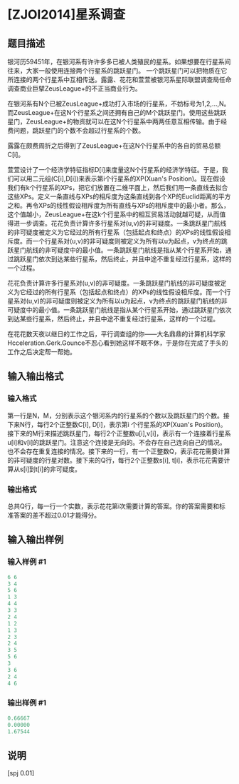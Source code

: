 # [ZJOI2014]星系调查

## 题目描述

银河历59451年，在银河系有许许多多已被人类殖民的星系。如果想要在行星系间往来，大家一般使用连接两个行星系的跳跃星门。 一个跳跃星门可以把物质在它所连接的两个行星系中互相传送。露露、花花和萱萱被银河系星际联盟调查局任命调查商业巨擘ZeusLeague+的不正当商业行为。

在银河系有N个已被ZeusLeague+成功打入市场的行星系，不妨标号为1,2,...,N。而ZeusLeague+在这N个行星系之间还拥有自己的M个跳跃星门。使用这些跳跃星门，ZeusLeague+的物资就可以在这N个行星系中两两任意互相传输。由于经费问题，跳跃星门的个数不会超过行星系的个数。

露露在颇费周折之后得到了ZeusLeague+在这N个行星系中的各自的贸易总额C[i]。

萱萱设计了一个经济学特征指标D[i]来度量这N个行星系的经济学特征。于是，我们可以用二元组(C[i],D[i])来表示第i个行星系的XP(Xuan's Position)。现在假设我们有k个行星系的XPs，把它们放置在二维平面上，然后我们用一条直线去拟合这些XPs。定义一条直线与XPs的相斥度为这条直线到各个XP的Euclid距离的平方之和。再令XPs的线性假设相斥度为所有直线与XPs的相斥度中的最小者。那么，这个值越小，ZeusLeague+在这k个行星系中的相互贸易活动就越可疑，从而值得进一步调查。花花负责计算许多行星系对(u,v)的非可疑度。一条跳跃星门航线的非可疑度被定义为它经过的所有行星系（包括起点和终点）的XPs的线性假设相斥度。而一个行星系对(u,v)的非可疑度则被定义为所有以u为起点，v为终点的跳跃星门航线的非可疑度中的最小值。一条跳跃星门航线是指从某个行星系开始，通过跳跃星门依次到达某些行星系，然后终止，并且中途不重复经过行星系，这样的一个过程。

花花负责计算许多行星系对(u,v)的非可疑度。一条跳跃星门航线的非可疑度被定义为它经过的所有行星系（包括起点和终点）的XPs的线性假设相斥度。而一个行星系对(u,v)的非可疑度则被定义为所有以u为起点，v为终点的跳跃星门航线的非可疑度中的最小值。一条跳跃星门航线是指从某个行星系开始，通过跳跃星门依次到达某些行星系，然后终止，并且中途不重复经过行星系，这样的一个过程。

在花花数天夜以继日的工作之后，平行调查组的你——大名鼎鼎的计算机科学家Hcceleration.Gerk.Gounce不忍心看到她这样不眠不休，于是你在完成了手头的工作之后决定帮一帮她。

## 输入输出格式

### 输入格式

第一行是N，M，分别表示这个银河系内的行星系的个数以及跳跃星门的个数。接下来N行，每行2个正整数C[i], D[i]，表示第i 个行星系的XP(Xuan's Position)。接下来的M行来描述跳跃星门，每行2个正整数u[i],v[i]，表示有一个连接着行星系u[i]和v[i]的跳跃星门。注意这个连接是无向的。不会存在自己连向自己的情况。也不会存在重复连接的情况。接下来的一行，有一个正整数Q，表示花花需要计算的非可疑度的行星对数。接下来的Q行，每行2个正整数s[i], t[i]，表示花花需要计算从s[i]到t[i]的非可疑度。

### 输出格式

总共Q行，每一行一个实数，表示花花第i次需要计算的答案。你的答案需要和标准答案的差不超过0.01才能得分。

## 输入输出样例

### 输入样例 #1

```cpp
6 6
3 4
5 6
1 3
4 4
3 3
2 4
1 2
1 3
2 3
2 4
3 5
5 6
3
3 6
2 4
4 6
```


### 输出样例 #1

```cpp
0.66667 
0.00000 
1.67544
```


## 说明

[spj 0.01]

